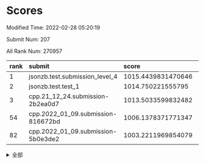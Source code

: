 # Scores

Modified Time: 2022-02-28 05:20:19

Submit Num: 207

All Rank Num: 270957

| rank |               submit               |       score        |       sigma        | pk_num |
| :--- | :--------------------------------- | :----------------- | :----------------- | :----- |
| 1    | jsonzb.test.submission_level_4     | 1015.4439831470646 | 0.8207258970611513 | 5238   |
| 2    | jsonzb.test.test_1                 | 1014.750221555795  | 0.8572758211927233 | 5234   |
| 3    | cpp.21_12_24.submission-2b2ea0d7   | 1013.5033599832482 | 0.8033351800545683 | 5238   |
| 54   | cpp.2022_01_09.submission-816672bd | 1006.1378371771347 | 0.7188667347170163 | 5240   |
| 82   | cpp.2022_01_09.submission-5b0e3de2 | 1003.2211969854079 | 0.7143105708511835 | 5236   |


<details>
<summary>全部</summary>

| rank |                 submit                 |       score        |       sigma        | pk_num |
| :--- | :------------------------------------- | :----------------- | :----------------- | :----- |
| 1    | jsonzb.test.submission_level_4         | 1015.4439831470646 | 0.8207258970611513 | 5238   |
| 2    | jsonzb.test.test_1                     | 1014.750221555795  | 0.8572758211927233 | 5234   |
| 3    | cpp.21_12_24.submission-2b2ea0d7       | 1013.5033599832482 | 0.8033351800545683 | 5238   |
| 4    | gobigger.level_3.submission_level_3_3  | 1011.9057874131526 | 0.7902107208535186 | 5232   |
| 5    | gobigger.level_3.submission_level_3_5  | 1011.4413437842826 | 0.7678942308882134 | 5240   |
| 6    | gobigger.level_3.submission_level_3_15 | 1011.3138235143971 | 0.75757915911899   | 5236   |
| 7    | gobigger.level_3.submission_level_3_36 | 1011.2853141166311 | 0.771928849025756  | 5231   |
| 8    | gobigger.level_3.submission_level_3_41 | 1011.1871107114354 | 0.7793154217240427 | 5231   |
| 9    | gobigger.level_3.submission_level_3_42 | 1011.1639586777384 | 0.7656884579199378 | 5235   |
| 10   | gobigger.level_3.submission_level_3_0  | 1010.9404315743982 | 0.766380261355857  | 5234   |
| 11   | gobigger.level_3.submission_level_3_6  | 1010.8534296711147 | 0.7590762100451076 | 5234   |
| 12   | gobigger.level_3.submission_level_3_47 | 1010.6788606029615 | 0.7771149048484886 | 5234   |
| 13   | gobigger.level_3.submission_level_3_34 | 1010.6224551140172 | 0.7553652270938556 | 5237   |
| 14   | gobigger.level_3.submission_level_3_19 | 1010.6131820404622 | 0.756603053569362  | 5239   |
| 15   | gobigger.level_3.submission_level_3_48 | 1010.5616652769934 | 0.749230016709499  | 5233   |
| 16   | gobigger.level_3.submission_level_3_29 | 1010.5415265558665 | 0.7623748461898893 | 5231   |
| 17   | gobigger.level_3.submission_level_3_38 | 1010.5265705698961 | 0.7594956289228271 | 5240   |
| 18   | gobigger.level_3.submission_level_3_27 | 1010.4824512012754 | 0.7577472884372616 | 5236   |
| 19   | gobigger.level_3.submission_level_3_31 | 1010.4763821738873 | 0.8133431517846692 | 5238   |
| 20   | gobigger.level_3.submission_level_3_18 | 1010.3427999501724 | 0.7702835556937538 | 5237   |
| 21   | gobigger.level_3.submission_level_3_22 | 1010.3422407894134 | 0.7681854504142916 | 5238   |
| 22   | gobigger.level_3.submission_level_3_30 | 1010.3302219311237 | 0.7531942242471645 | 5242   |
| 23   | gobigger.level_3.submission_level_3_10 | 1010.2680149240799 | 0.7534123480182595 | 5234   |
| 24   | gobigger.level_3.submission_level_3_1  | 1010.2486552083604 | 0.770051944291481  | 5239   |
| 25   | gobigger.level_3.submission_level_3_24 | 1010.196052365588  | 0.7687262504343456 | 5239   |
| 26   | gobigger.level_3.submission_level_3_25 | 1010.1562172174828 | 0.7638487647446962 | 5236   |
| 27   | gobigger.level_3.submission_level_3_33 | 1010.1097604142471 | 0.7797539325595702 | 5238   |
| 28   | gobigger.level_3.submission_level_3_28 | 1010.0753380751993 | 0.771804505471717  | 5238   |
| 29   | gobigger.level_3.submission_level_3_37 | 1010.0475502065825 | 0.7651573764803778 | 5237   |
| 30   | gobigger.level_3.submission_level_3_40 | 1009.7623330818114 | 0.7570019358059471 | 5232   |
| 31   | gobigger.level_3.submission_level_3_44 | 1009.678098929934  | 0.7659104706720775 | 5238   |
| 32   | gobigger.level_3.submission_level_3_8  | 1009.6576225999444 | 0.7438716682084052 | 5243   |
| 33   | gobigger.level_3.submission_level_3_21 | 1009.6505995446294 | 0.7550638399956943 | 5232   |
| 34   | gobigger.level_3.submission_level_3_39 | 1009.6012693503925 | 0.7702480409218514 | 5244   |
| 35   | gobigger.level_3.submission_level_3_49 | 1009.5925160504216 | 0.7312073003175111 | 5239   |
| 36   | gobigger.level_3.submission_level_3_45 | 1009.565919844403  | 0.7475864220152794 | 5236   |
| 37   | gobigger.level_3.submission_level_3_12 | 1009.5094970563157 | 0.7546190877642738 | 5230   |
| 38   | gobigger.level_3.submission_level_3_35 | 1009.4997652394604 | 0.7666832078734025 | 5236   |
| 39   | gobigger.level_3.submission_level_3_17 | 1009.4625196753407 | 0.7498165150700026 | 5236   |
| 40   | gobigger.level_3.submission_level_3_16 | 1009.4518762460619 | 0.7684121078812266 | 5238   |
| 41   | gobigger.level_3.submission_level_3_23 | 1009.3642386851873 | 0.7345307780772592 | 5232   |
| 42   | gobigger.level_3.submission_level_3_4  | 1009.3348229310666 | 0.7420411405538425 | 5238   |
| 43   | gobigger.level_3.submission_level_3_2  | 1009.310676193141  | 0.7533674264702876 | 5234   |
| 44   | gobigger.level_3.submission_level_3_20 | 1009.2984140146742 | 0.7477101851650996 | 5239   |
| 45   | gobigger.level_3.submission_level_3_14 | 1009.2826762797325 | 0.7621176929014558 | 5237   |
| 46   | gobigger.level_3.submission_level_3_26 | 1009.2389601571607 | 0.7482928080737141 | 5232   |
| 47   | gobigger.level_3.submission_level_3_46 | 1009.1895910762747 | 0.7404160110618517 | 5236   |
| 48   | gobigger.level_3.submission_level_3_9  | 1008.843593514656  | 0.7482682268875531 | 5234   |
| 49   | gobigger.level_3.submission_level_3_13 | 1008.8076092793893 | 0.7657523696964916 | 5234   |
| 50   | gobigger.level_3.submission_level_3_43 | 1008.7390563538835 | 0.7425912693434316 | 5238   |
| 51   | gobigger.level_3.submission_level_3_11 | 1008.5692242403443 | 0.7355172771404892 | 5237   |
| 52   | gobigger.level_3.submission_level_3_32 | 1008.4948675416206 | 0.7662734540099647 | 5239   |
| 53   | gobigger.level_3.submission_level_3_7  | 1008.4793093913473 | 0.7394425589552064 | 5233   |
| 54   | cpp.2022_01_09.submission-816672bd     | 1006.1378371771347 | 0.7188667347170163 | 5240   |
| 55   | gobigger.level_1.submission_level_1_45 | 1005.1432925251102 | 0.7270157701116472 | 5235   |
| 56   | gobigger.level_1.submission_level_1_24 | 1005.0413064141648 | 0.7093113031048778 | 5233   |
| 57   | gobigger.level_1.submission_level_1_17 | 1004.9181677957934 | 0.7178968684359834 | 5232   |
| 58   | gobigger.level_1.submission_level_1_43 | 1004.7131911975641 | 0.7170906493756333 | 5236   |
| 59   | gobigger.level_1.submission_level_1_11 | 1004.6467414427062 | 0.7164479933272768 | 5234   |
| 60   | gobigger.level_1.submission_level_1_32 | 1004.5850605428377 | 0.7248833467204508 | 5231   |
| 61   | gobigger.level_1.submission_level_1_39 | 1004.2502275708869 | 0.7158314167759574 | 5236   |
| 62   | gobigger.level_1.submission_level_1_0  | 1004.2126117539823 | 0.7131229244806425 | 5236   |
| 63   | gobigger.level_1.submission_level_1_42 | 1004.1689517646927 | 0.721921556574943  | 5230   |
| 64   | gobigger.level_1.submission_level_1_19 | 1004.1432249070515 | 0.7282251540551582 | 5233   |
| 65   | gobigger.level_1.submission_level_1_14 | 1003.8939519720453 | 0.7341281157360384 | 5240   |
| 66   | gobigger.level_1.submission_level_1_49 | 1003.8295877918695 | 0.7202559725154019 | 5237   |
| 67   | gobigger.level_1.submission_level_1_40 | 1003.7961544485769 | 0.7322197167057224 | 5229   |
| 68   | gobigger.level_1.submission_level_1_26 | 1003.787169695313  | 0.7090629017478007 | 5238   |
| 69   | gobigger.level_1.submission_level_1_48 | 1003.7613723948626 | 0.7131858848715646 | 5230   |
| 70   | gobigger.level_1.submission_level_1_16 | 1003.7130604904638 | 0.7224388857632553 | 5238   |
| 71   | gobigger.level_1.submission_level_1_31 | 1003.7009576087022 | 0.7262204991728447 | 5236   |
| 72   | gobigger.level_1.submission_level_1_41 | 1003.6506435579074 | 0.7143820310560832 | 5236   |
| 73   | gobigger.level_1.submission_level_1_27 | 1003.6476692020186 | 0.7131401733812301 | 5238   |
| 74   | gobigger.level_1.submission_level_1_46 | 1003.6347384270082 | 0.7259841769374898 | 5241   |
| 75   | gobigger.level_1.submission_level_1_47 | 1003.6141218500651 | 0.7094775388783778 | 5240   |
| 76   | gobigger.level_1.submission_level_1_18 | 1003.5610951672161 | 0.7227020766859447 | 5237   |
| 77   | gobigger.level_1.submission_level_1_8  | 1003.492904299842  | 0.7233452653693191 | 5234   |
| 78   | gobigger.level_1.submission_level_1_7  | 1003.4362464811163 | 0.7100580085837418 | 5234   |
| 79   | gobigger.level_1.submission_level_1_30 | 1003.3523486748078 | 0.7222664774243862 | 5230   |
| 80   | gobigger.level_1.submission_level_1_9  | 1003.3426292354131 | 0.7222881797219898 | 5240   |
| 81   | gobigger.level_1.submission_level_1_35 | 1003.3194150974531 | 0.7300608166713957 | 5236   |
| 82   | cpp.2022_01_09.submission-5b0e3de2     | 1003.2211969854079 | 0.7143105708511835 | 5236   |
| 83   | gobigger.level_1.submission_level_1_3  | 1003.1868366985711 | 0.7167180445893216 | 5238   |
| 84   | gobigger.level_1.submission_level_1_29 | 1003.1527286331909 | 0.7188625436855427 | 5239   |
| 85   | gobigger.level_1.submission_level_1_25 | 1003.1256097552401 | 0.7120919303406021 | 5232   |
| 86   | gobigger.level_1.submission_level_1_12 | 1003.1086928861365 | 0.7140746698766794 | 5233   |
| 87   | gobigger.level_1.submission_level_1_37 | 1003.1069898447552 | 0.7250506175121807 | 5243   |
| 88   | gobigger.level_1.submission_level_1_33 | 1003.1046569031769 | 0.71456507048972   | 5242   |
| 89   | gobigger.level_1.submission_level_1_10 | 1003.0956680758753 | 0.7269502187347976 | 5237   |
| 90   | gobigger.level_1.submission_level_1_28 | 1003.0727189759513 | 0.720533877180184  | 5240   |
| 91   | gobigger.level_1.submission_level_1_15 | 1002.9925773032346 | 0.7193000300733218 | 5237   |
| 92   | gobigger.level_1.submission_level_1_2  | 1002.9543712332446 | 0.7163962608870897 | 5236   |
| 93   | gobigger.level_1.submission_level_1_5  | 1002.8923040031212 | 0.7094359964590737 | 5236   |
| 94   | gobigger.level_1.submission_level_1_13 | 1002.8430613615926 | 0.7169293554313151 | 5239   |
| 95   | gobigger.level_1.submission_level_1_36 | 1002.769543267699  | 0.7146219201860837 | 5232   |
| 96   | gobigger.level_1.submission_level_1_44 | 1002.7132413341566 | 0.719139998119751  | 5238   |
| 97   | gobigger.level_1.submission_level_1_38 | 1002.5760979181445 | 0.7175994677811013 | 5238   |
| 98   | gobigger.level_1.submission_level_1_34 | 1002.5408980620547 | 0.7152243874757692 | 5241   |
| 99   | gobigger.level_1.submission_level_1_22 | 1002.4444643722263 | 0.7247796183693794 | 5236   |
| 100  | gobigger.level_1.submission_level_1_6  | 1002.3818641840151 | 0.7117109021327782 | 5231   |
| 101  | gobigger.level_1.submission_level_1_1  | 1002.3723504505563 | 0.7184848706296459 | 5237   |
| 102  | gobigger.level_1.submission_level_1_21 | 1002.2867191584945 | 0.7207910973046171 | 5235   |
| 103  | gobigger.level_1.submission_level_1_20 | 1002.1881974286933 | 0.719283962167367  | 5233   |
| 104  | gobigger.level_1.submission_level_1_4  | 1001.949758067869  | 0.7255380372564232 | 5235   |
| 105  | gobigger.level_1.submission_level_1_23 | 1001.8277121475398 | 0.7094680709867235 | 5238   |
| 106  | gobigger.random.submission_random_18   | 997.5716146935753  | 0.7146294626760943 | 5228   |
| 107  | gobigger.random.submission_random_12   | 997.1508212974053  | 0.7149143013261031 | 5238   |
| 108  | gobigger.random.submission_random_10   | 996.9396416015426  | 0.7112136814421458 | 5239   |
| 109  | gobigger.random.submission_random_20   | 996.7071901620109  | 0.7056173940658564 | 5236   |
| 110  | gobigger.random.submission_random_39   | 996.5858064647622  | 0.7024036117308144 | 5235   |
| 111  | gobigger.random.submission_random_9    | 996.5523197467927  | 0.7218667185748255 | 5239   |
| 112  | gobigger.random.submission_random_45   | 996.5494716153961  | 0.7193778645711197 | 5231   |
| 113  | gobigger.random.submission_random_42   | 996.5240819409614  | 0.6993767314190018 | 5235   |
| 114  | gobigger.random.submission_random_48   | 996.4520068760114  | 0.7050717403683946 | 5241   |
| 115  | gobigger.random.submission_random_1    | 996.4055866747427  | 0.707081062836985  | 5238   |
| 116  | gobigger.random.submission_random_23   | 996.3848855599439  | 0.7031353186908638 | 5235   |
| 117  | gobigger.random.submission_random_49   | 996.367123780252   | 0.7092293718109934 | 5236   |
| 118  | gobigger.random.submission_random_33   | 996.3486574820827  | 0.7064729364907609 | 5237   |
| 119  | gobigger.random.submission_random_34   | 996.3441081818929  | 0.7100539593120015 | 5236   |
| 120  | gobigger.random.submission_random_43   | 996.3354099191369  | 0.7066300711458783 | 5240   |
| 121  | gobigger.random.submission_random_35   | 996.3106288052456  | 0.7043965206564872 | 5241   |
| 122  | gobigger.random.submission_random_24   | 996.2998481509502  | 0.7107806705685992 | 5241   |
| 123  | gobigger.random.submission_random_5    | 996.2966734725956  | 0.7170680166579003 | 5234   |
| 124  | gobigger.random.submission_random_21   | 996.2443161946939  | 0.7024406730177517 | 5237   |
| 125  | gobigger.random.submission_random_25   | 996.2032581530658  | 0.720510359899789  | 5237   |
| 126  | gobigger.random.submission_random_27   | 996.1738982866481  | 0.7010096894944436 | 5231   |
| 127  | gobigger.random.submission_random_3    | 996.1534135578227  | 0.7113907635568839 | 5237   |
| 128  | gobigger.random.submission_random_37   | 996.1481762627485  | 0.7089153638289772 | 5231   |
| 129  | gobigger.random.submission_random_17   | 996.1011242365025  | 0.7256359039670153 | 5238   |
| 130  | gobigger.random.submission_random_19   | 995.9881192196657  | 0.7129596349788606 | 5237   |
| 131  | gobigger.random.submission_random_26   | 995.9182210544624  | 0.7107059098752874 | 5230   |
| 132  | gobigger.random.submission_random_2    | 995.8770488902298  | 0.7077763222383945 | 5238   |
| 133  | gobigger.random.submission_random_15   | 995.8067112223697  | 0.7130928424701325 | 5229   |
| 134  | gobigger.random.submission_random_47   | 995.7951500740602  | 0.7157746356233541 | 5236   |
| 135  | gobigger.random.submission_random_6    | 995.7490221379705  | 0.6986678005612412 | 5235   |
| 136  | gobigger.random.submission_random_28   | 995.7114338628318  | 0.6944291643842763 | 5239   |
| 137  | gobigger.random.submission_random_38   | 995.6899551726694  | 0.7192324011569047 | 5233   |
| 138  | gobigger.random.submission_random_4    | 995.6635235682415  | 0.7272514321851364 | 5241   |
| 139  | gobigger.random.submission_random_32   | 995.6547828074725  | 0.708073520781807  | 5235   |
| 140  | gobigger.random.submission_random_29   | 995.638497429365   | 0.7135626951378828 | 5236   |
| 141  | gobigger.random.submission_random_40   | 995.6267078883164  | 0.7296912996551804 | 5241   |
| 142  | gobigger.random.submission_random_36   | 995.5358081660744  | 0.6982400689758652 | 5231   |
| 143  | gobigger.random.submission_random_13   | 995.4509229236011  | 0.7191348192935625 | 5240   |
| 144  | gobigger.random.submission_random_14   | 995.3931729575438  | 0.7102072890243775 | 5239   |
| 145  | gobigger.random.submission_random_0    | 995.2633843537927  | 0.7015297346155771 | 5229   |
| 146  | gobigger.random.submission_random_8    | 995.2482033161846  | 0.71031712213842   | 5234   |
| 147  | gobigger.random.submission_random_30   | 995.2204532548355  | 0.7173363943941896 | 5239   |
| 148  | gobigger.random.submission_random_41   | 995.1519950394525  | 0.7081829918599676 | 5235   |
| 149  | gobigger.random.submission_random_46   | 995.102311571195   | 0.6910158356521611 | 5235   |
| 150  | gobigger.random.submission_random_22   | 995.0062224894003  | 0.7307182802581876 | 5234   |
| 151  | gobigger.random.submission_random_16   | 994.8844563825827  | 0.7143560369257043 | 5239   |
| 152  | gobigger.random.submission_random_44   | 994.7682047032424  | 0.7253442371649359 | 5232   |
| 153  | gobigger.random.submission_random_31   | 994.739602737177   | 0.7248823628789155 | 5238   |
| 154  | gobigger.random.submission_random_11   | 994.6889853932902  | 0.7059325663863765 | 5231   |
| 155  | gobigger.random.submission_random_7    | 994.3952895963849  | 0.7074451799603945 | 5235   |
| 156  | gobigger.level_2.submission_level_2_37 | 994.0146199511618  | 0.724835821673592  | 5240   |
| 157  | gobigger.level_2.submission_level_2_48 | 993.9613721429173  | 0.7257312356731053 | 5235   |
| 158  | gobigger.level_2.submission_level_2_43 | 993.831287936524   | 0.7243698659192356 | 5236   |
| 159  | gobigger.level_2.submission_level_2_24 | 993.76816813977    | 0.745921198925295  | 5234   |
| 160  | gobigger.level_2.submission_level_2_21 | 993.0989110801216  | 0.7389401980275936 | 5234   |
| 161  | gobigger.level_2.submission_level_2_25 | 993.0016111638555  | 0.7316410945752412 | 5232   |
| 162  | gobigger.level_2.submission_level_2_27 | 992.9932446547019  | 0.7320522293150408 | 5241   |
| 163  | gobigger.level_2.submission_level_2_30 | 992.9715217658586  | 0.7446656158252567 | 5235   |
| 164  | gobigger.level_2.submission_level_2_11 | 992.9670744101546  | 0.7455123559441208 | 5237   |
| 165  | gobigger.level_2.submission_level_2_23 | 992.9545079996946  | 0.7310040967787349 | 5234   |
| 166  | gobigger.level_2.submission_level_2_33 | 992.9202636749579  | 0.7382243976359472 | 5230   |
| 167  | gobigger.level_2.submission_level_2_19 | 992.8766734565467  | 0.7325551981708833 | 5238   |
| 168  | gobigger.level_2.submission_level_2_44 | 992.736842590656   | 0.7617435868161078 | 5238   |
| 169  | gobigger.level_2.submission_level_2_13 | 992.6873095812108  | 0.7437784006901152 | 5238   |
| 170  | gobigger.level_2.submission_level_2_31 | 992.4533476183866  | 0.7431360457164372 | 5238   |
| 171  | gobigger.level_2.submission_level_2_39 | 992.4531312927642  | 0.7450053938271771 | 5235   |
| 172  | gobigger.level_2.submission_level_2_34 | 992.4302207151528  | 0.7451720557767553 | 5241   |
| 173  | gobigger.level_2.submission_level_2_38 | 992.307045525604   | 0.7323556092454145 | 5237   |
| 174  | gobigger.level_2.submission_level_2_35 | 992.2847422582403  | 0.7508112441581185 | 5239   |
| 175  | gobigger.level_2.submission_level_2_40 | 992.2092746695049  | 0.7380531775425676 | 5237   |
| 176  | gobigger.level_2.submission_level_2_12 | 992.1735055661671  | 0.7418569557569133 | 5240   |
| 177  | gobigger.level_2.submission_level_2_2  | 992.0623136017795  | 0.754306881882535  | 5235   |
| 178  | gobigger.level_2.submission_level_2_4  | 991.9303381274743  | 0.7519686221091659 | 5233   |
| 179  | gobigger.level_2.submission_level_2_42 | 991.9154279318649  | 0.7451076088218554 | 5237   |
| 180  | gobigger.level_2.submission_level_2_36 | 991.872772573394   | 0.7459559249346188 | 5233   |
| 181  | gobigger.level_2.submission_level_2_26 | 991.8379150861965  | 0.7546664443511034 | 5234   |
| 182  | gobigger.level_2.submission_level_2_14 | 991.7961009364969  | 0.746127190328558  | 5231   |
| 183  | gobigger.level_2.submission_level_2_18 | 991.6987747719235  | 0.7443339234992077 | 5232   |
| 184  | gobigger.level_2.submission_level_2_0  | 991.6687672860737  | 0.7571272250769214 | 5240   |
| 185  | gobigger.level_2.submission_level_2_15 | 991.6539977673534  | 0.7571573073591171 | 5238   |
| 186  | gobigger.level_2.submission_level_2_29 | 991.5745365215125  | 0.7445466827723807 | 5242   |
| 187  | gobigger.level_2.submission_level_2_8  | 991.5657237900266  | 0.7555543993425456 | 5231   |
| 188  | gobigger.level_2.submission_level_2_49 | 991.5249490644322  | 0.7598830076109224 | 5230   |
| 189  | gobigger.level_2.submission_level_2_22 | 991.4641349366458  | 0.7618343390810971 | 5237   |
| 190  | gobigger.level_2.submission_level_2_17 | 991.4345414826664  | 0.7540489393451242 | 5238   |
| 191  | gobigger.level_2.submission_level_2_41 | 991.2611488211825  | 0.7454706304829943 | 5234   |
| 192  | gobigger.level_2.submission_level_2_45 | 991.2378606477893  | 0.7576183107718234 | 5234   |
| 193  | gobigger.level_2.submission_level_2_5  | 991.2279453779723  | 0.7515690814942494 | 5233   |
| 194  | gobigger.level_2.submission_level_2_6  | 991.2031318342761  | 0.753396185357229  | 5241   |
| 195  | gobigger.level_2.submission_level_2_20 | 991.1397161730964  | 0.7418387925083042 | 5237   |
| 196  | gobigger.level_2.submission_level_2_32 | 991.1307270749497  | 0.75294024378019   | 5232   |
| 197  | gobigger.level_2.submission_level_2_46 | 990.9976227647089  | 0.7631733589645475 | 5236   |
| 198  | gobigger.level_2.submission_level_2_7  | 990.9231227904849  | 0.7393720444567922 | 5235   |
| 199  | gobigger.level_2.submission_level_2_28 | 990.8063309507213  | 0.7705061626593624 | 5234   |
| 200  | gobigger.level_2.submission_level_2_16 | 990.6141197165729  | 0.7623345885181565 | 5239   |
| 201  | gobigger.level_2.submission_level_2_1  | 990.5704744176157  | 0.7756020314120872 | 5229   |
| 202  | gobigger.level_2.submission_level_2_10 | 990.5206951078487  | 0.7752052688299114 | 5233   |
| 203  | gobigger.level_2.submission_level_2_3  | 990.3755386398967  | 0.7676334050446174 | 5235   |
| 204  | gobigger.level_2.submission_level_2_47 | 990.14908928548    | 0.7639179731976107 | 5234   |
| 205  | gobigger.level_2.submission_level_2_9  | 989.9991059224394  | 0.775834162247017  | 5238   |
| 206  | gobigger.none.submission_none_0        | 976.923960515849   | 1.3360384120969178 | 5236   |
| 207  | gobigger.none.submission_none_1        | 974.8770543748419  | 1.5580355040326188 | 5231   |

</details>